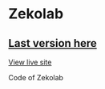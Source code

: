 # Zekolab

[Last version here](https://zekolab.github.io/ZekolabWebsite/)
---
[View live site](https://zekolab.com/)

Code of Zekolab
